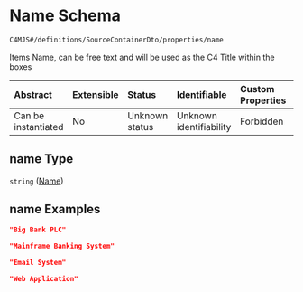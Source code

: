 # Name Schema

```txt
C4MJS#/definitions/SourceContainerDto/properties/name
```

Items Name, can be free text and will be used as the C4 Title within the boxes

| Abstract            | Extensible | Status         | Identifiable            | Custom Properties | Additional Properties | Access Restrictions | Defined In                                                                            |
| :------------------ | :--------- | :------------- | :---------------------- | :---------------- | :-------------------- | :------------------ | :------------------------------------------------------------------------------------ |
| Can be instantiated | No         | Unknown status | Unknown identifiability | Forbidden         | Allowed               | none                | [source-workspace.schema.json\*](source-workspace.schema.json "open original schema") |

## name Type

`string` ([Name](source-workspace-definitions-container-properties-name.md))

## name Examples

```json
"Big Bank PLC"
```

```json
"Mainframe Banking System"
```

```json
"Email System"
```

```json
"Web Application"
```
